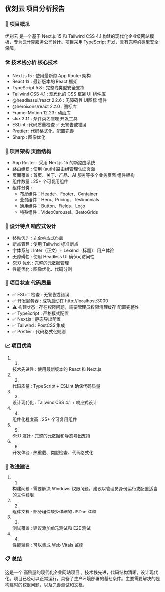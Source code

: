 ## 优刻云 项目分析报告
### 🎯 项目概况
优刻云 是一个基于 Next.js 15 和 Tailwind CSS 4.1 构建的现代化企业级网站模板，专为云计算服务公司设计。项目采用 TypeScript 开发，具有完整的类型安全保障。

### 🛠️ 技术栈分析 核心技术
- Next.js 15 : 使用最新的 App Router 架构
- React 19 : 最新版本的 React 框架
- TypeScript 5.8 : 完整的类型安全支持
- Tailwind CSS 4.1 : 现代化的 CSS 框架 UI 组件库
- @headlessui/react 2.2.6 : 无障碍性 UI图标 组件
- @heroicons/react 2.2.0 : 图标库
- Framer Motion 12.23 : 动画库
- clsx 2.1.1 : 条件类名管理 开发工具
- ESLint : 代码质量检查 ✅ 无警告或错误
- Prettier : 代码格式化，配置完善
- Sharp : 图像优化
### 📁 项目架构 页面结构
- App Router : 采用 Next.js 15 的新路由系统
- 路由组织 : 使用 (auth) 路由组管理认证页面
- 页面覆盖 : 首页、关于、产品、AI 服务等多个业务页面 组件架构
- 组件数量 : 25+ 个可复用组件
- 组件分类 :
  - 布局组件：Header、Footer、Container
  - 业务组件：Hero、Pricing、Testimonials
  - 通用组件：Button、Fields、Logo
  - 特殊组件：VideoCarousel、BentoGrids
### 🎨 设计特点 响应式设计
- 移动优先 : 完全响应式布局
- 断点管理 : 使用 Tailwind 标准断点
- 字体系统 : Inter（正文）+ Lexend（标题） 用户体验
- 无障碍性 : 使用 Headless UI 确保可访问性
- SEO 优化 : 完整的元数据管理
- 性能优化 : 图像优化、代码分割
### 🚀 项目状态 代码质量
- ✅ ESLint 检查 : 无警告或错误
- ✅ 开发服务器 : 成功启动在 http://localhost:3000
- ⚠️ 构建状态 : 存在权限问题，需要管理员权限清理缓存 配置完整性
- ✅ TypeScript : 严格模式配置
- ✅ Next.js : 静态导出配置
- ✅ Tailwind : PostCSS 集成
- ✅ Prettier : 代码格式化规则
### 📈 项目优势
1. 1.
   技术先进性 : 使用最新版本的 React 和 Next.js
2. 2.
   代码质量 : TypeScript + ESLint 确保代码质量
3. 3.
   设计现代化 : Tailwind CSS 4.1 + 响应式设计
4. 4.
   组件化程度高 : 25+ 个可复用组件
5. 5.
   SEO 友好 : 完整的元数据和静态导出支持
6. 6.
   开发体验 : 热重载、类型检查、代码格式化
### 🔧 改进建议
1. 1.
   构建问题 : 需要解决 Windows 权限问题，建议以管理员身份运行或配置适当的文件权限
2. 2.
   组件文档 : 部分组件缺少详细的 JSDoc 注释
3. 3.
   测试覆盖 : 建议添加单元测试和 E2E 测试
4. 4.
   性能监控 : 可以集成 Web Vitals 监控
### 📋 总结
这是一个 高质量的现代化企业网站项目 ，技术栈先进，代码结构清晰，设计现代化。项目已经可以正常运行，具备了生产环境部署的基础条件。主要需要解决的是构建时的权限问题，以及完善测试和文档。
